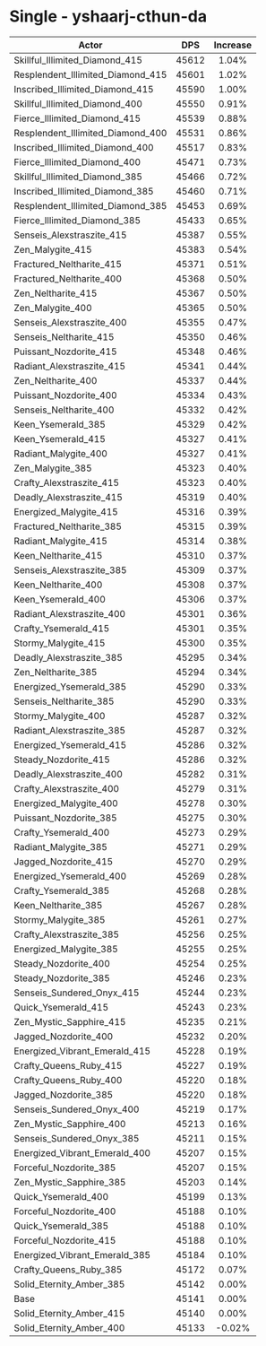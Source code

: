 # Single - yshaarj-cthun-da
| Actor | DPS | Increase |
|---|:---:|:---:|
|Skillful_Illimited_Diamond_415|45612|1.04%|
|Resplendent_Illimited_Diamond_415|45601|1.02%|
|Inscribed_Illimited_Diamond_415|45590|1.00%|
|Skillful_Illimited_Diamond_400|45550|0.91%|
|Fierce_Illimited_Diamond_415|45539|0.88%|
|Resplendent_Illimited_Diamond_400|45531|0.86%|
|Inscribed_Illimited_Diamond_400|45517|0.83%|
|Fierce_Illimited_Diamond_400|45471|0.73%|
|Skillful_Illimited_Diamond_385|45466|0.72%|
|Inscribed_Illimited_Diamond_385|45460|0.71%|
|Resplendent_Illimited_Diamond_385|45453|0.69%|
|Fierce_Illimited_Diamond_385|45433|0.65%|
|Senseis_Alexstraszite_415|45387|0.55%|
|Zen_Malygite_415|45383|0.54%|
|Fractured_Neltharite_415|45371|0.51%|
|Fractured_Neltharite_400|45368|0.50%|
|Zen_Neltharite_415|45367|0.50%|
|Zen_Malygite_400|45365|0.50%|
|Senseis_Alexstraszite_400|45355|0.47%|
|Senseis_Neltharite_415|45350|0.46%|
|Puissant_Nozdorite_415|45348|0.46%|
|Radiant_Alexstraszite_415|45341|0.44%|
|Zen_Neltharite_400|45337|0.44%|
|Puissant_Nozdorite_400|45334|0.43%|
|Senseis_Neltharite_400|45332|0.42%|
|Keen_Ysemerald_385|45329|0.42%|
|Keen_Ysemerald_415|45327|0.41%|
|Radiant_Malygite_400|45327|0.41%|
|Zen_Malygite_385|45323|0.40%|
|Crafty_Alexstraszite_415|45323|0.40%|
|Deadly_Alexstraszite_415|45319|0.40%|
|Energized_Malygite_415|45316|0.39%|
|Fractured_Neltharite_385|45315|0.39%|
|Radiant_Malygite_415|45314|0.38%|
|Keen_Neltharite_415|45310|0.37%|
|Senseis_Alexstraszite_385|45309|0.37%|
|Keen_Neltharite_400|45308|0.37%|
|Keen_Ysemerald_400|45306|0.37%|
|Radiant_Alexstraszite_400|45301|0.36%|
|Crafty_Ysemerald_415|45301|0.35%|
|Stormy_Malygite_415|45300|0.35%|
|Deadly_Alexstraszite_385|45295|0.34%|
|Zen_Neltharite_385|45294|0.34%|
|Energized_Ysemerald_385|45290|0.33%|
|Senseis_Neltharite_385|45290|0.33%|
|Stormy_Malygite_400|45287|0.32%|
|Radiant_Alexstraszite_385|45287|0.32%|
|Energized_Ysemerald_415|45286|0.32%|
|Steady_Nozdorite_415|45286|0.32%|
|Deadly_Alexstraszite_400|45282|0.31%|
|Crafty_Alexstraszite_400|45279|0.31%|
|Energized_Malygite_400|45278|0.30%|
|Puissant_Nozdorite_385|45275|0.30%|
|Crafty_Ysemerald_400|45273|0.29%|
|Radiant_Malygite_385|45271|0.29%|
|Jagged_Nozdorite_415|45270|0.29%|
|Energized_Ysemerald_400|45269|0.28%|
|Crafty_Ysemerald_385|45268|0.28%|
|Keen_Neltharite_385|45267|0.28%|
|Stormy_Malygite_385|45261|0.27%|
|Crafty_Alexstraszite_385|45256|0.25%|
|Energized_Malygite_385|45255|0.25%|
|Steady_Nozdorite_400|45254|0.25%|
|Steady_Nozdorite_385|45246|0.23%|
|Senseis_Sundered_Onyx_415|45244|0.23%|
|Quick_Ysemerald_415|45243|0.23%|
|Zen_Mystic_Sapphire_415|45235|0.21%|
|Jagged_Nozdorite_400|45232|0.20%|
|Energized_Vibrant_Emerald_415|45228|0.19%|
|Crafty_Queens_Ruby_415|45227|0.19%|
|Crafty_Queens_Ruby_400|45220|0.18%|
|Jagged_Nozdorite_385|45220|0.18%|
|Senseis_Sundered_Onyx_400|45219|0.17%|
|Zen_Mystic_Sapphire_400|45213|0.16%|
|Senseis_Sundered_Onyx_385|45211|0.15%|
|Energized_Vibrant_Emerald_400|45207|0.15%|
|Forceful_Nozdorite_385|45207|0.15%|
|Zen_Mystic_Sapphire_385|45203|0.14%|
|Quick_Ysemerald_400|45199|0.13%|
|Forceful_Nozdorite_400|45188|0.10%|
|Quick_Ysemerald_385|45188|0.10%|
|Forceful_Nozdorite_415|45188|0.10%|
|Energized_Vibrant_Emerald_385|45184|0.10%|
|Crafty_Queens_Ruby_385|45172|0.07%|
|Solid_Eternity_Amber_385|45142|0.00%|
|Base|45141|0.00%|
|Solid_Eternity_Amber_415|45140|0.00%|
|Solid_Eternity_Amber_400|45133|-0.02%|
